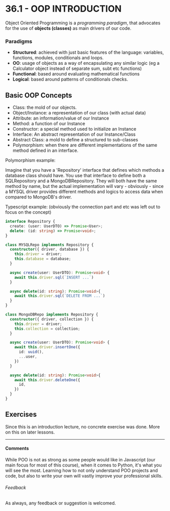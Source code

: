 # 36.1 - OOP INTRODUCTION

Object Oriented Programming is a *programming paradigm*, that advocates for the use of **objects (classes)** as main drivers of our code.

### Paradigms

- **Structured**: achieved with just basic features of the language: variables, functions, modules, conditionals and loops.
- **OO**: usage of objects as a way of encapsulating any similar logic (eg a Calculator object instead of separate sum, subt etc functions)
- **Functional**: based around evaluating mathematical functions
- **Logical**: based around patterns of conditionals checks.

## Basic OOP Concepts

- Class: the mold of our objects.
- Object/Instance: a representation of our class (with actual data)
- Attribute: an information/value of our Instance
- Method: a function of our Instance
- Constructor: a special method used to initialize an Instance
- Interface: An abstract representation of our Instance/Class
- Abstract Class: a mold to define a structured to sub-classes
- Polymorphism: when there are different implementations of the same method defined in an interface.

Polymorphism example:

Imagine that you have a 'Repository' interface that defines which methods a database class should have. You use that interface to define both a SQLRepository and a MongoDBRepository. They will both have the same method by name, but the actual implementation will vary - obviously - since a MYSQL driver provides different methods and logics to access data when compared to MongoDB's driver.

Typescript example: (obviously the connection part and etc was left out to focus on the concept)

```typescript
interface Repository {
  create: (user: UserDTO) => Promise<User>;
  delete: (id: string) => Promise<void>;
}

class MYSQLRepo implements Repository {
  constructor({ driver, database }) {
    this.driver = driver;
    this.database = database;
  }

  async create(user: UserDTO): Promise<void> {
    await this.driver.sql(`INSERT ...`)
  }

  async delete(id: string): Promise<void>{
    await this.driver.sql(`DELETE FROM ...`)
  }
}

class MongoDBRepo implements Repository {
  constructor({ driver, collection }) {
    this.driver = driver;
    this.collection = collection;
  }

  async create(user: UserDTO): Promise<void> {
    await this.driver.insertOne({
      id: uuid(),
      ...user,
    })
  }

  async delete(id: string): Promise<void>{
    await this.driver.deleteOne({
      id,
    })
  }
}
```

## Exercises

Since this is an introduction lecture, no concrete exercise was done. More on this on later lessons.

----

#### Comments

While POO is not as strong as some people would like in Javascript (our main focus for most of this course), when it comes to Python, it's what you will see the most. Learning how to not only understand POO projects and code, but also to write your own will vastly improve your professional skills.

###### Feedback

As always, any feedback or suggestion is welcomed.

